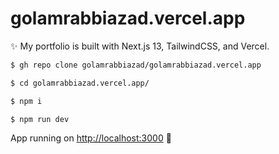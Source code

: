# golamrabbiazad.vercel.app
✨ My portfolio is built with Next.js 13, TailwindCSS, and Vercel.

```bash
$ gh repo clone golamrabbiazad/golamrabbiazad.vercel.app

$ cd golamrabbiazad.vercel.app/

$ npm i

$ npm run dev
```

App running on [http://localhost:3000](http://localhost:3000/) 🥳

